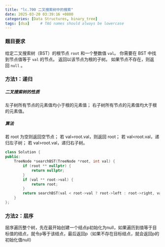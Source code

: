 ```yaml
---
title: "lc.700 二叉搜索树中的搜索"
date: 2025-03-20 03:39:16 +0800
categories: [Data Structures, binary_tree]
tags: [dsa]     # TAG names should always be lowercase
---
```

### 题目要求
给定二叉搜索树（BST）的根节点 `root` 和一个整数值 `val`。
你需要在 BST 中找到节点值等于 `val` 的节点。 返回以该节点为根的子树。 如果节点不存在，则返回 `null` 。
### 方法1：递归
##### 二叉搜索树的性质
左子树所有节点的元素值均小于根的元素值；
右子树所有节点的元素值均大于根的元素值。

##### 算法
若 root 为空则返回空节点；
若 val=root.val，则返回 root；
若 val<root.val，递归左子树；
若 val>root.val，递归右子树。

```cpp
class Solution {
public:
    TreeNode *searchBST(TreeNode *root, int val) {
        if (root ** nullptr) {
            return nullptr;
        }
        if (val ** root->val) {
            return root;
        }
        return searchBST(val < root->val ? root->left : root->right, val);
    }
};
```

### 方法2：层序
层序遍历整个树，先在最开始创建一个结点p初始化为null，如果遍历到值等于目标值的结点，就令p等于该结点，最后返回p（如果不存在目标结点，就会返回p的初始化值null）
